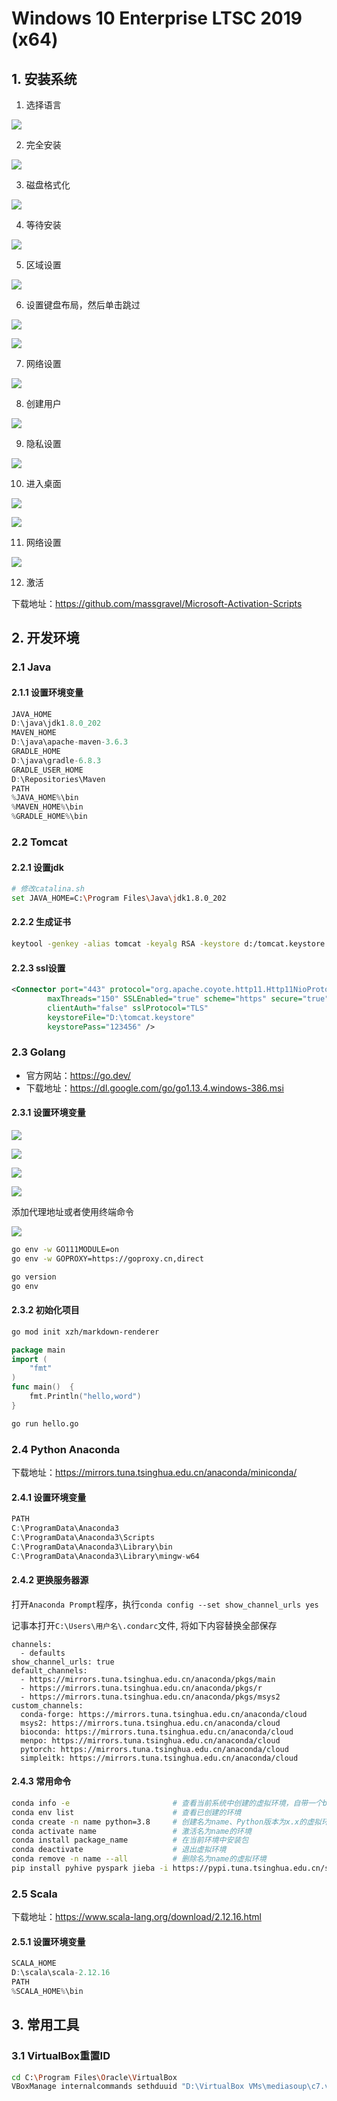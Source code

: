 # Windows 10 Enterprise LTSC 2019 (x64) 

## 1. 安装系统

1. 选择语言

![](../../assets/_images/deploy/win10/1.png)

2. 完全安装

![](../../assets/_images/deploy/win10/2.png)

3. 磁盘格式化

![](../../assets/_images/deploy/win10/3.png)

4. 等待安装

![](../../assets/_images/deploy/win10/4.png)

5. 区域设置

![](../../assets/_images/deploy/win10/5.png)

6. 设置键盘布局，然后单击跳过

![](../../assets/_images/deploy/win10/6.png)

![](../../assets/_images/deploy/win10/7.png)

7. 网络设置

![](../../assets/_images/deploy/win10/8.png)

8. 创建用户

![](../../assets/_images/deploy/win10/9.png)

9. 隐私设置

![](../../assets/_images/deploy/win10/10.png)

10. 进入桌面

![](../../assets/_images/deploy/win10/11.png)

![](../../assets/_images/deploy/win10/12.png)

11. 网络设置

![](../../assets/_images/deploy/win10/13.png)

12. 激活

下载地址：https://github.com/massgravel/Microsoft-Activation-Scripts

## 2. 开发环境

### 2.1 Java

#### 2.1.1 设置环境变量

```java
JAVA_HOME
D:\java\jdk1.8.0_202
MAVEN_HOME
D:\java\apache-maven-3.6.3
GRADLE_HOME
D:\java\gradle-6.8.3
GRADLE_USER_HOME
D:\Repositories\Maven
PATH
%JAVA_HOME%\bin
%MAVEN_HOME%\bin
%GRADLE_HOME%\bin
```

### 2.2 Tomcat

#### 2.2.1 设置jdk

```bash
# 修改catalina.sh
set JAVA_HOME=C:\Program Files\Java\jdk1.8.0_202
```

#### 2.2.2 生成证书

```bash
keytool -genkey -alias tomcat -keyalg RSA -keystore d:/tomcat.keystore
```

#### 2.2.3 ssl设置

```xml
<Connector port="443" protocol="org.apache.coyote.http11.Http11NioProtocol"
        maxThreads="150" SSLEnabled="true" scheme="https" secure="true"
        clientAuth="false" sslProtocol="TLS"
        keystoreFile="D:\tomcat.keystore" 
        keystorePass="123456" /> 
```

### 2.3 Golang

- 官方网站：https://go.dev/
- 下载地址：https://dl.google.com/go/go1.13.4.windows-386.msi

#### 2.3.1 设置环境变量

![](../../assets/_images/deploy/win10/go_1.png)

![](../../assets/_images/deploy/win10/go_2.png)

![](../../assets/_images/deploy/win10/go_3.png)

![](../../assets/_images/deploy/win10/go_4.png)


添加代理地址或者使用终端命令

![](../../assets/_images/deploy/win10/go_5.png)

```bash
go env -w GO111MODULE=on
go env -w GOPROXY=https://goproxy.cn,direct

go version
go env
```

#### 2.3.2 初始化项目

```bash
go mod init xzh/markdown-renderer
```

```go
package main
import (
    "fmt"
)
func main()  {
    fmt.Println("hello,word")
}
```

```bash
go run hello.go
```

### 2.4 Python Anaconda

下载地址：https://mirrors.tuna.tsinghua.edu.cn/anaconda/miniconda/

#### 2.4.1 设置环境变量

```java
PATH
C:\ProgramData\Anaconda3
C:\ProgramData\Anaconda3\Scripts
C:\ProgramData\Anaconda3\Library\bin
C:\ProgramData\Anaconda3\Library\mingw-w64
```

#### 2.4.2 更换服务器源

打开`Anaconda Prompt`程序，执行`conda config --set show_channel_urls yes`

记事本打开`C:\Users\用户名\.condarc`文件, 将如下内容替换全部保存

```shell
channels:
  - defaults
show_channel_urls: true
default_channels:
  - https://mirrors.tuna.tsinghua.edu.cn/anaconda/pkgs/main
  - https://mirrors.tuna.tsinghua.edu.cn/anaconda/pkgs/r
  - https://mirrors.tuna.tsinghua.edu.cn/anaconda/pkgs/msys2
custom_channels:
  conda-forge: https://mirrors.tuna.tsinghua.edu.cn/anaconda/cloud
  msys2: https://mirrors.tuna.tsinghua.edu.cn/anaconda/cloud
  bioconda: https://mirrors.tuna.tsinghua.edu.cn/anaconda/cloud
  menpo: https://mirrors.tuna.tsinghua.edu.cn/anaconda/cloud
  pytorch: https://mirrors.tuna.tsinghua.edu.cn/anaconda/cloud
  simpleitk: https://mirrors.tuna.tsinghua.edu.cn/anaconda/cloud
```

#### 2.4.3 常用命令

```bash
conda info -e                       # 查看当前系统中创建的虚拟环境，自带一个base环境
conda env list                      # 查看已创建的环境
conda create -n name python=3.8     # 创建名为name、Python版本为x.x的虚拟环境
conda activate name                 # 激活名为name的环境
conda install package_name          # 在当前环境中安装包
conda deactivate                    # 退出虚拟环境
conda remove -n name --all          # 删除名为name的虚拟环境
pip install pyhive pyspark jieba -i https://pypi.tuna.tsinghua.edu.cn/simple    # 在虚拟环境内安装包
```

### 2.5 Scala

下载地址：https://www.scala-lang.org/download/2.12.16.html

#### 2.5.1 设置环境变量

```java
SCALA_HOME
D:\scala\scala-2.12.16
PATH
%SCALA_HOME%\bin
```

## 3. 常用工具

### 3.1 VirtualBox重置ID

```bash
cd C:\Program Files\Oracle\VirtualBox
VBoxManage internalcommands sethduuid "D:\VirtualBox VMs\mediasoup\c7.vdi"
```
